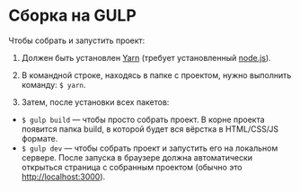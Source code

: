 # Сборка на GULP
Чтобы собрать и запустить проект:

1. Должен быть установлен [Yarn](https://yarnpkg.com) (требует установленный [node.js](https://nodejs.org)).

2. В командной строке, находясь в папке с проектом, нужно выполнить команду: `$ yarn`.

3. Затем, после установки всех пакетов:
  - `$ gulp build` — чтобы просто собрать проект. В корне проекта появится папка build, в которой будет вся вёрстка в HTML/CSS/JS формате.
  - `$ gulp dev` — чтобы собрать проект и запустить его на локальном сервере. После запуска в браузере должна автоматически открыться страница с собранным проектом (обычно это [http://localhost:3000](http://localhost:3000)).
